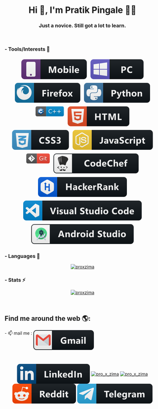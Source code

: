 <h1 align="center">Hi 👋, I'm Pratik Pingale 👨‍💻</h1>
<h3 align="center">Just a novice. Still got a lot to learn.</h3>
<br/>

### - Tools/Interests 🔗

<p align="center">
  <a href="#"><img src="https://raw.githubusercontent.com/PROxZIMA/PROxZIMA/master/src/tools/mobile.svg" alt="mobile" style="vertical-align:top; margin:6px 4px"></a>
  <a href="#"><img src="https://raw.githubusercontent.com/PROxZIMA/PROxZIMA/master/src/tools/pc.svg" alt="pc" style="vertical-align:top; margin:6px 4px"></a>
  <a href="#"><img src="https://raw.githubusercontent.com/PROxZIMA/PROxZIMA/master/src/tools/firefox.svg" alt="firefox" style="vertical-align:top; margin:6px 4px"></a>
  <a href="#"><img src="https://raw.githubusercontent.com/PROxZIMA/PROxZIMA/master/src/tools/python.svg" alt="python" style="vertical-align:top; margin:6px 4px"></a>
  <a href="#"><img src="https://raw.githubusercontent.com/PROxZIMA/PROxZIMA/master/src/tools/cplusplus.svg" height="32" alt="cplusplus" style="vertical-align:top; margin:6px 4px"></a>
  <a href="#"><img src="https://raw.githubusercontent.com/PROxZIMA/PROxZIMA/master/src/tools/html.svg" alt="html" style="vertical-align:top; margin:6px 4px"></a>
  <a href="#"><img src="https://raw.githubusercontent.com/PROxZIMA/PROxZIMA/master/src/tools/css3.svg" alt="css3" style="vertical-align:top; margin:6px 4px"></a>
  <a href="#"><img src="https://raw.githubusercontent.com/PROxZIMA/PROxZIMA/master/src/tools/js.svg" alt="js" style="vertical-align:top; margin:6px 4px"></a>
  <a href="#"><img src="https://raw.githubusercontent.com/PROxZIMA/PROxZIMA/master/src/tools/git.svg" alt="git" height="32" style="vertical-align:top; margin:6px 4px"></a>
  <a href="https://www.codechef.com/users/proxzima"><img src="https://raw.githubusercontent.com/PROxZIMA/PROxZIMA/master/src/tools/codechef.svg" alt="codechef" style="vertical-align:top; margin:6px 4px"></a>
  <a href="https://www.hackerrank.com/PROxZIMA"><img src="https://raw.githubusercontent.com/PROxZIMA/PROxZIMA/master/src/tools/hackerrank.svg" alt="hackerrank" style="vertical-align:top; margin:6px 4px"></a>
  <a href="#"><img src="https://raw.githubusercontent.com/PROxZIMA/PROxZIMA/master/src/tools/visualstudio_code.svg" alt="visualstudio_code" style="vertical-align:top; margin:6px 4px"></a>
  <a href="#"><img src="https://raw.githubusercontent.com/PROxZIMA/PROxZIMA/master/src/tools/android_studio.svg" alt="android_studio" style="vertical-align:top; margin:6px 4px"></a>
</p>

### - Languages 🔭
<p align="center" >
  <a href="#"><img  src="https://github-readme-stats.vercel.app/api/top-langs/?username=proxzima&&show_icons=true&theme=radical" alt="proxzima"/></a>
</p>

### - Stats ⚡️
<p align="center" >
  <a href="#"><img  src="https://github-readme-stats.vercel.app/api?username=proxzima&show_icons=true&theme=radical" alt="proxzima"/></a>
</p>
<br/>

## Find me around the web 🌎: 
<p>
- 📫 mail me :
  <a href="mailto:pratikbpingale9075@gmail.com"><img align="top" src="https://raw.githubusercontent.com/PROxZIMA/PROxZIMA/master/src/social/gmail.svg" alt="gmail" margin:6px 4px"></a>
</p>
<br/>

<p align="center">
  <a href="https://linkedin.com/in/pratik-pingale"><img align="center" src="https://raw.githubusercontent.com/PROxZIMA/PROxZIMA/master/src/social/linkedin.svg" alt="pratik-pingale" margin:6px 4px/></a>
<!--   <a href="https://twitter.com/pro_x_zima"><img align="center" src="https://raw.githubusercontent.com/PROxZIMA/PROxZIMA/master/src/social/twitter.svg" alt="pro_x_zima" margin:6px 4px/></a>
  <a href="https://www.instagram.com/pro_x_zima/"><img align="center" src="https://raw.githubusercontent.com/PROxZIMA/PROxZIMA/master/src/social/instagram.svg" alt="pro_x_zima" margin:6px 4px/></a> -->
  <a href="https://twitter.com/pro_x_zima"><img align="center" src="https://raw.githubusercontent.com/MikeCodesDotNET/MikeCodesDotNET/master/Resources/twitter.svg" alt="pro_x_zima" margin:6px 4px/></a>
  <a href="https://www.instagram.com/pro_x_zima/"><img align="center" src="https://raw.githubusercontent.com/MikeCodesDotNET/MikeCodesDotNET/master/Resources/instagram.svg" alt="pro_x_zima" margin:6px 4px/></a>
  <a href="https://www.reddit.com/user/PratikPingale"><img align="center" src="https://raw.githubusercontent.com/PROxZIMA/PROxZIMA/master/src/social/reddit.svg" alt="PratikPingale" margin:6px 4px/></a>
  <a href="https://t.me/PratikPingale"><img align="center" src="https://raw.githubusercontent.com/PROxZIMA/PROxZIMA/master/src/social/telegram.svg" alt="PratikPingale" margin:6px 4px/></a>
</p>
